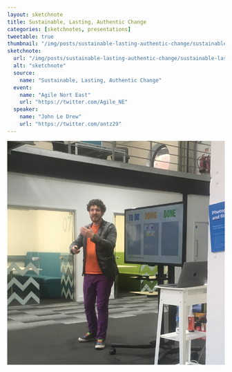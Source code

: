 ```yaml
---
layout: sketchnote
title: Sustainable, Lasting, Authentic Change
categories: [sketchnotes, presentations]
tweetable: true
thumbnail: "/img/posts/sustainable-lasting-authentic-change/sustainable-lasting-authentic-change.png"
sketchnote:
  url: "/img/posts/sustainable-lasting-authentic-change/sustainable-lasting-authentic-change.png"
  alt: "sketchnote"
  source:
    name: "Sustainable, Lasting, Authentic Change"
  event:
    name: "Agile Nort East"
    url: "https://twitter.com/Agile_NE"
  speaker:
    name: "John Le Drew"
    url: "https://twitter.com/antz29"
---
```


<img src="/img/posts/sustainable-lasting-authentic-change/john.png" alt="john le drew speaking at Agile NE" />
